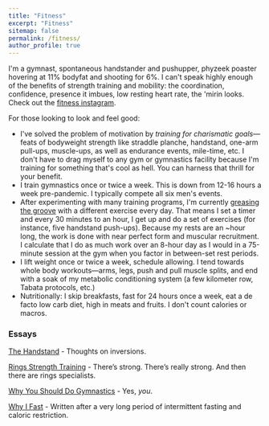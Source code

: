 ```yaml
---
title: "Fitness"
excerpt: "Fitness"
sitemap: false
permalink: /fitness/
author_profile: true
---
```


I'm a gymnast, spontaneous handstander and pushupper, phyzeek poaster hovering at 11% bodyfat and shooting for 6%. I can't speak highly enough of the benefits of strength training and mobility: the coordination, confidence, presence it imbues, low resting heart rate, the 'mirin looks. Check out the [fitness instagram](https://www.instagram.com/maximally.me/).

For those looking to look and feel good:

- I've solved the problem of motivation by *training for charismatic goals*—feats of bodyweight strength like straddle planche, handstand, one-arm pull-ups, muscle-ups, as well as endurance events, mile-time, etc. I don't have to drag myself to any gym or gymnastics facility because I'm training for something that's cool as hell. You can harness that thrill for your benefit.
- I train gymnastics once or twice a week. This is down from 12-16 hours a week pre-pandemic. I typically compete all six men's events.
- After experimenting with many training programs, I'm currently [greasing the groove](https://breakingmuscle.com/fitness/greasing-the-groove-how-to-make-it-work-for-you) with a different exercise every day. That means I set a timer and every 30 minutes to an hour, I get up and do a set of exercises (for instance, five handstand push-ups). Because my rests are an ~hour long, the work is done with near perfect form and muscular recruitment. I calculate that I do as much work over an 8-hour day as I would in a 75-minute session at the gym when you factor in between-set rest periods.
- I lift weight once or twice a week, schedule allowing. I tend towards whole body workouts—arms, legs, push and pull muscle splits, and end with a soak of my metabolic conditioning system (a few kilometer row, Tabata protocols, etc.)
- Nutritionally: I skip breakfasts, fast for 24 hours once a week, eat a de facto low carb diet, high in meats and fruits. I don't count calories or macros.

### Essays

[The Handstand](/the-handstand) - Thoughts on inversions.

[Rings Strength Training](/rings-strength/) - There’s strong. There’s really strong. And then there are rings specialists.

[Why You Should Do Gymnastics](why-you-should-do-gymnastics/) - Yes, *you*.

[Why I Fast](/why-I-fast/) - Written after a very long period of intermittent fasting and caloric restriction.